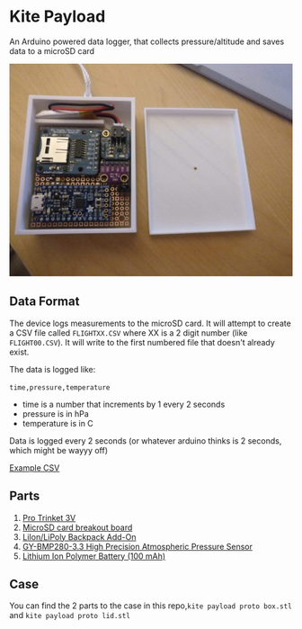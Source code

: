 # Kite Payload

An Arduino powered data logger, that collects pressure/altitude and saves data to a microSD card

![](device.jpg)

## Data Format

The device logs measurements to the microSD card. It will attempt to create a CSV file called `FLIGHTXX.CSV` where XX is a 2 digit number (like `FLIGHT00.CSV`). It will write to the first numbered file that doesn't already exist.

The data is logged like:

`time,pressure,temperature`

 - time is a number that increments by 1 every 2 seconds
 - pressure is in hPa
 - temperature is in C


Data is logged every 2 seconds (or whatever arduino thinks is 2 seconds, which might be wayyy off)

[Example CSV](FLIGHT00.CSV)

## Parts

 1. [Pro Trinket 3V](https://www.adafruit.com/product/2010)
 2. [MicroSD card breakout board](https://www.adafruit.com/product/254)
 3. [LiIon/LiPoly Backpack Add-On](https://www.adafruit.com/product/2124)
 4. [GY-BMP280-3.3 High Precision Atmospheric Pressure Sensor](https://www.banggood.com/GY-BMP280-3_3-High-Precision-Atmospheric-Pressure-Sensor-Module-For-Arduino-p-1111135.html)
 5. [Lithium Ion Polymer Battery (100 mAh)](https://www.adafruit.com/product/1570)

 ## Case

 You can find the 2 parts to the case in this repo,`kite payload proto box.stl` and `kite payload proto lid.stl`